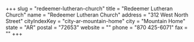 +++
slug = "redeemer-lutheran-church"
title = "Redeemer Lutheran Church"
name = "Redeemer Lutheran Church"
address = "312 West North Street"
cityIndexKey = "city-ar-mountain-home"
city = "Mountain Home"
state = "AR"
postal = "72653"
website = ""
phone = "870 425-6071"
fax = ""
+++
